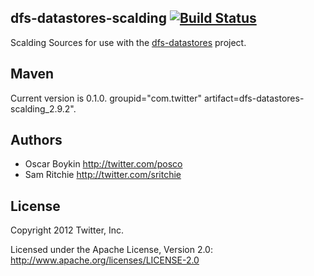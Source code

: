 ## dfs-datastores-scalding [![Build Status](https://secure.travis-ci.org/twitter/dfs-datastores-scalding.png)](http://travis-ci.org/twitter/dfs-datastores-scalding)

Scalding Sources for use with the [dfs-datastores](https://www.github.com/nathanmarz/dfs-datastores) project.

## Maven

Current version is 0.1.0. groupid="com.twitter" artifact=dfs-datastores-scalding_2.9.2".

## Authors

* Oscar Boykin <http://twitter.com/posco>
* Sam Ritchie <http://twitter.com/sritchie>

## License

Copyright 2012 Twitter, Inc.

Licensed under the Apache License, Version 2.0: http://www.apache.org/licenses/LICENSE-2.0
